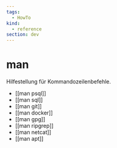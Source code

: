 ```yaml
---
tags:
  - HowTo
kind:
  - reference
section: dev
---
```

# man

Hilfestellung für Kommandozeilenbefehle.

* [[man psql]]
* [[man sql]]
* [[man git]]
* [[man docker]]
* [[man gpg]]
* [[man ripgrep]]
* [[man netcat]]
* [[man apt]]
